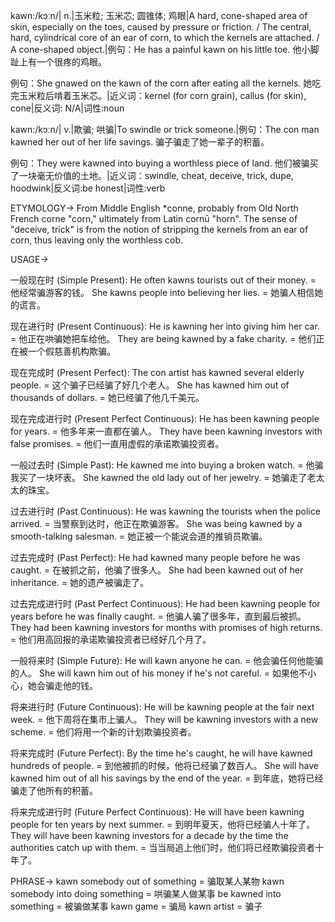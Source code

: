 kawn:/kɔːn/| n.|玉米粒; 玉米芯; 圆锥体; 鸡眼|A hard, cone-shaped area of skin, especially on the toes, caused by pressure or friction. / The central, hard, cylindrical core of an ear of corn, to which the kernels are attached. / A cone-shaped object.|例句：He has a painful kawn on his little toe. 他小脚趾上有一个很疼的鸡眼。

例句：She gnawed on the kawn of the corn after eating all the kernels. 她吃完玉米粒后啃着玉米芯。|近义词：kernel (for corn grain), callus (for skin), cone|反义词: N/A|词性:noun


kawn:/kɔːn/| v.|欺骗; 哄骗|To swindle or trick someone.|例句：The con man kawned her out of her life savings. 骗子骗走了她一辈子的积蓄。

例句：They were kawned into buying a worthless piece of land. 他们被骗买了一块毫无价值的土地。|近义词：swindle, cheat, deceive, trick, dupe, hoodwink|反义词:be honest|词性:verb


ETYMOLOGY->
From Middle English *conne, probably from Old North French corne "corn," ultimately from Latin cornū "horn".  The sense of "deceive, trick" is from the notion of stripping the kernels from an ear of corn, thus leaving only the worthless cob.

USAGE->

一般现在时 (Simple Present):
He often kawns tourists out of their money. = 他经常骗游客的钱。
She kawns people into believing her lies. = 她骗人相信她的谎言。

现在进行时 (Present Continuous):
He is kawning her into giving him her car. = 他正在哄骗她把车给他。
They are being kawned by a fake charity. = 他们正在被一个假慈善机构欺骗。

现在完成时 (Present Perfect):
The con artist has kawned several elderly people. = 这个骗子已经骗了好几个老人。
She has kawned him out of thousands of dollars. = 她已经骗了他几千美元。

现在完成进行时 (Present Perfect Continuous):
He has been kawning people for years. = 他多年来一直都在骗人。
They have been kawning investors with false promises. = 他们一直用虚假的承诺欺骗投资者。

一般过去时 (Simple Past):
He kawned me into buying a broken watch. = 他骗我买了一块坏表。
She kawned the old lady out of her jewelry. = 她骗走了老太太的珠宝。

过去进行时 (Past Continuous):
He was kawning the tourists when the police arrived. = 当警察到达时，他正在欺骗游客。
She was being kawned by a smooth-talking salesman. = 她正被一个能说会道的推销员欺骗。

过去完成时 (Past Perfect):
He had kawned many people before he was caught. = 在被抓之前，他骗了很多人。
She had been kawned out of her inheritance. = 她的遗产被骗走了。

过去完成进行时 (Past Perfect Continuous):
He had been kawning people for years before he was finally caught. = 他骗人骗了很多年，直到最后被抓。
They had been kawning investors for months with promises of high returns. = 他们用高回报的承诺欺骗投资者已经好几个月了。

一般将来时 (Simple Future):
He will kawn anyone he can. = 他会骗任何他能骗的人。
She will kawn him out of his money if he's not careful. = 如果他不小心，她会骗走他的钱。

将来进行时 (Future Continuous):
He will be kawning people at the fair next week. = 他下周将在集市上骗人。
They will be kawning investors with a new scheme. = 他们将用一个新的计划欺骗投资者。

将来完成时 (Future Perfect):
By the time he's caught, he will have kawned hundreds of people. = 到他被抓的时候，他将已经骗了数百人。
She will have kawned him out of all his savings by the end of the year. = 到年底，她将已经骗走了他所有的积蓄。

将来完成进行时 (Future Perfect Continuous):
He will have been kawning people for ten years by next summer. = 到明年夏天，他将已经骗人十年了。
They will have been kawning investors for a decade by the time the authorities catch up with them. = 当当局追上他们时，他们将已经欺骗投资者十年了。


PHRASE->
kawn somebody out of something = 骗取某人某物
kawn somebody into doing something = 哄骗某人做某事
be kawned into something = 被骗做某事
kawn game = 骗局
kawn artist = 骗子
